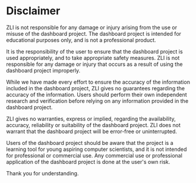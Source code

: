 # Disclaimer

ZLI is not responsible for any damage or injury arising from the use or misuse of the dashboard project. The dashboard project is intended for educational purposes only, and is not a professional product.


It is the responsibility of the user to ensure that the dashboard project is used appropriately, and to take appropriate safety measures. ZLI is not responsible for any damage or injury that occurs as a result of using the dashboard project improperly.


While we have made every effort to ensure the accuracy of the information included in the dashboard project, ZLI gives no guarantees regarding the accuracy of the information. Users should perform their own independent research and verification before relying on any information provided in the dashboard project.


ZLI gives no warranties, express or implied, regarding the availability, accuracy, reliability or suitability of the dashboard project. ZLI does not warrant that the dashboard project will be error-free or uninterrupted.


Users of the dashboard project should be aware that the project is a learning tool for young aspiring computer scientists, and it is not intended for professional or commercial use. Any commercial use or professional application of the dashboard project is done at the user's own risk.


Thank you for understanding.